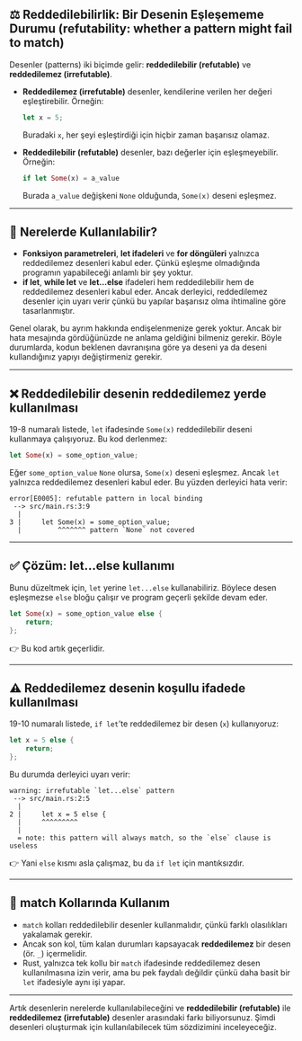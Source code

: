 ## ⚖️ Reddedilebilirlik: Bir Desenin Eşleşememe Durumu (refutability: whether a pattern might fail to match)

Desenler (patterns) iki biçimde gelir: **reddedilebilir (refutable)** ve **reddedilemez (irrefutable)**.

* **Reddedilemez (irrefutable)** desenler, kendilerine verilen her değeri eşleştirebilir.
  Örneğin:

  ```rust
  let x = 5;
  ```

  Buradaki `x`, her şeyi eşleştirdiği için hiçbir zaman başarısız olamaz.

* **Reddedilebilir (refutable)** desenler, bazı değerler için eşleşmeyebilir.
  Örneğin:

  ```rust
  if let Some(x) = a_value
  ```

  Burada `a_value` değişkeni `None` olduğunda, `Some(x)` deseni eşleşmez.

---

## 📌 Nerelerde Kullanılabilir?

* **Fonksiyon parametreleri**, **let ifadeleri** ve **for döngüleri** yalnızca reddedilemez desenleri kabul eder. Çünkü eşleşme olmadığında programın yapabileceği anlamlı bir şey yoktur.
* **if let**, **while let** ve **let...else** ifadeleri hem reddedilebilir hem de reddedilemez desenleri kabul eder. Ancak derleyici, reddedilemez desenler için uyarı verir çünkü bu yapılar başarısız olma ihtimaline göre tasarlanmıştır.

Genel olarak, bu ayrım hakkında endişelenmenize gerek yoktur. Ancak bir hata mesajında gördüğünüzde ne anlama geldiğini bilmeniz gerekir. Böyle durumlarda, kodun beklenen davranışına göre ya deseni ya da deseni kullandığınız yapıyı değiştirmeniz gerekir.

---

## ❌ Reddedilebilir desenin reddedilemez yerde kullanılması

19-8 numaralı listede, `let` ifadesinde `Some(x)` reddedilebilir deseni kullanmaya çalışıyoruz. Bu kod derlenmez:

```rust
let Some(x) = some_option_value;
```

Eğer `some_option_value` `None` olursa, `Some(x)` deseni eşleşmez. Ancak `let` yalnızca reddedilemez desenleri kabul eder. Bu yüzden derleyici hata verir:

```
error[E0005]: refutable pattern in local binding
 --> src/main.rs:3:9
  |
3 |     let Some(x) = some_option_value;
  |         ^^^^^^^ pattern `None` not covered
```

---

## ✅ Çözüm: let...else kullanımı

Bunu düzeltmek için, `let` yerine `let...else` kullanabiliriz. Böylece desen eşleşmezse `else` bloğu çalışır ve program geçerli şekilde devam eder.

```rust
let Some(x) = some_option_value else {
    return;
};
```

👉 Bu kod artık geçerlidir.

---

## ⚠️ Reddedilemez desenin koşullu ifadede kullanılması

19-10 numaralı listede, `if let`’te reddedilemez bir desen (`x`) kullanıyoruz:

```rust
let x = 5 else {
    return;
};
```

Bu durumda derleyici uyarı verir:

```
warning: irrefutable `let...else` pattern
 --> src/main.rs:2:5
  |
2 |     let x = 5 else {
  |     ^^^^^^^^^
  |
  = note: this pattern will always match, so the `else` clause is useless
```

👉 Yani `else` kısmı asla çalışmaz, bu da `if let` için mantıksızdır.

---

## 🧩 match Kollarında Kullanım

* `match` kolları reddedilebilir desenler kullanmalıdır, çünkü farklı olasılıkları yakalamak gerekir.
* Ancak son kol, tüm kalan durumları kapsayacak **reddedilemez** bir desen (ör. `_`) içermelidir.
* Rust, yalnızca tek kollu bir `match` ifadesinde reddedilemez desen kullanılmasına izin verir, ama bu pek faydalı değildir çünkü daha basit bir `let` ifadesiyle aynı işi yapar.

---

Artık desenlerin nerelerde kullanılabileceğini ve **reddedilebilir (refutable)** ile **reddedilemez (irrefutable)** desenler arasındaki farkı biliyorsunuz. Şimdi desenleri oluşturmak için kullanılabilecek tüm sözdizimini inceleyeceğiz.
